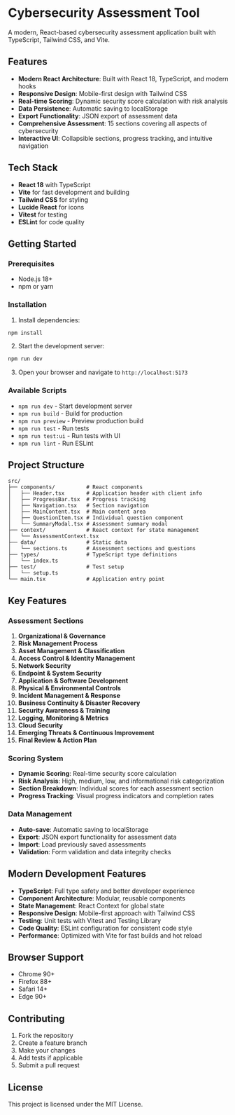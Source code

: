 # Cybersecurity Assessment Tool

A modern, React-based cybersecurity assessment application built with TypeScript, Tailwind CSS, and Vite.

## Features

- **Modern React Architecture**: Built with React 18, TypeScript, and modern hooks
- **Responsive Design**: Mobile-first design with Tailwind CSS
- **Real-time Scoring**: Dynamic security score calculation with risk analysis
- **Data Persistence**: Automatic saving to localStorage
- **Export Functionality**: JSON export of assessment data
- **Comprehensive Assessment**: 15 sections covering all aspects of cybersecurity
- **Interactive UI**: Collapsible sections, progress tracking, and intuitive navigation

## Tech Stack

- **React 18** with TypeScript
- **Vite** for fast development and building
- **Tailwind CSS** for styling
- **Lucide React** for icons
- **Vitest** for testing
- **ESLint** for code quality

## Getting Started

### Prerequisites

- Node.js 18+ 
- npm or yarn

### Installation

1. Install dependencies:
```bash
npm install
```

2. Start the development server:
```bash
npm run dev
```

3. Open your browser and navigate to `http://localhost:5173`

### Available Scripts

- `npm run dev` - Start development server
- `npm run build` - Build for production
- `npm run preview` - Preview production build
- `npm run test` - Run tests
- `npm run test:ui` - Run tests with UI
- `npm run lint` - Run ESLint

## Project Structure

```
src/
├── components/          # React components
│   ├── Header.tsx       # Application header with client info
│   ├── ProgressBar.tsx  # Progress tracking
│   ├── Navigation.tsx   # Section navigation
│   ├── MainContent.tsx  # Main content area
│   ├── QuestionItem.tsx # Individual question component
│   └── SummaryModal.tsx # Assessment summary modal
├── context/             # React context for state management
│   └── AssessmentContext.tsx
├── data/                # Static data
│   └── sections.ts      # Assessment sections and questions
├── types/               # TypeScript type definitions
│   └── index.ts
├── test/                # Test setup
│   └── setup.ts
└── main.tsx             # Application entry point
```

## Key Features

### Assessment Sections

1. **Organizational & Governance**
2. **Risk Management Process**
3. **Asset Management & Classification**
4. **Access Control & Identity Management**
5. **Network Security**
6. **Endpoint & System Security**
7. **Application & Software Development**
8. **Physical & Environmental Controls**
9. **Incident Management & Response**
10. **Business Continuity & Disaster Recovery**
11. **Security Awareness & Training**
12. **Logging, Monitoring & Metrics**
13. **Cloud Security**
14. **Emerging Threats & Continuous Improvement**
15. **Final Review & Action Plan**

### Scoring System

- **Dynamic Scoring**: Real-time security score calculation
- **Risk Analysis**: High, medium, low, and informational risk categorization
- **Section Breakdown**: Individual scores for each assessment section
- **Progress Tracking**: Visual progress indicators and completion rates

### Data Management

- **Auto-save**: Automatic saving to localStorage
- **Export**: JSON export functionality for assessment data
- **Import**: Load previously saved assessments
- **Validation**: Form validation and data integrity checks

## Modern Development Features

- **TypeScript**: Full type safety and better developer experience
- **Component Architecture**: Modular, reusable components
- **State Management**: React Context for global state
- **Responsive Design**: Mobile-first approach with Tailwind CSS
- **Testing**: Unit tests with Vitest and Testing Library
- **Code Quality**: ESLint configuration for consistent code style
- **Performance**: Optimized with Vite for fast builds and hot reload

## Browser Support

- Chrome 90+
- Firefox 88+
- Safari 14+
- Edge 90+

## Contributing

1. Fork the repository
2. Create a feature branch
3. Make your changes
4. Add tests if applicable
5. Submit a pull request

## License

This project is licensed under the MIT License.
